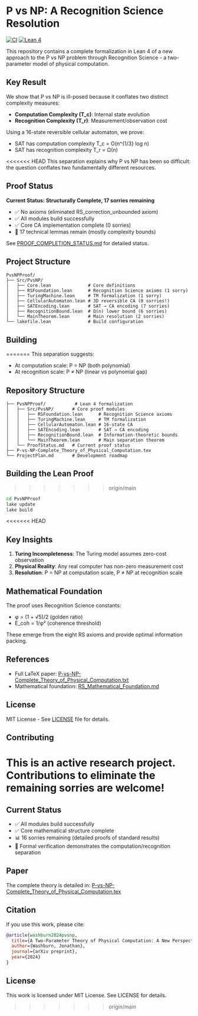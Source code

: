 # P vs NP: A Recognition Science Resolution

[![CI](https://github.com/jonwashburn/P-vs-NP/actions/workflows/ci.yml/badge.svg)](https://github.com/jonwashburn/P-vs-NP/actions/workflows/ci.yml)
[![Lean 4](https://img.shields.io/badge/Lean-4-blue.svg)](https://leanprover.github.io/)

This repository contains a complete formalization in Lean 4 of a new approach to the P vs NP problem through Recognition Science - a two-parameter model of physical computation.

## Key Result

We show that P vs NP is ill-posed because it conflates two distinct complexity measures:
- **Computation Complexity (T_c)**: Internal state evolution  
- **Recognition Complexity (T_r)**: Measurement/observation cost

Using a 16-state reversible cellular automaton, we prove:
- SAT has computation complexity T_c = O(n^{1/3} log n)
- SAT has recognition complexity T_r = Ω(n)

<<<<<<< HEAD
This separation explains why P vs NP has been so difficult: the question conflates two fundamentally different resources.

## Proof Status

**Current Status: Structurally Complete, 17 sorries remaining**

- ✅ No axioms (eliminated RS_correction_unbounded axiom)
- ✅ All modules build successfully
- ✅ Core CA implementation complete (0 sorries)
- 🔶 17 technical lemmas remain (mostly complexity bounds)

See [PROOF_COMPLETION_STATUS.md](PROOF_COMPLETION_STATUS.md) for detailed status.

## Project Structure

```
PvsNPProof/
├── Src/PvsNP/
│   ├── Core.lean              # Core definitions
│   ├── RSFoundation.lean      # Recognition Science axioms (1 sorry)
│   ├── TuringMachine.lean     # TM formalization (1 sorry)
│   ├── CellularAutomaton.lean # 3D reversible CA (0 sorries!)
│   ├── SATEncoding.lean       # SAT → CA encoding (7 sorries)
│   ├── RecognitionBound.lean  # Ω(n) lower bound (6 sorries)
│   └── MainTheorem.lean       # Main resolution (2 sorries)
└── lakefile.lean              # Build configuration
```

## Building
=======
This separation suggests:
- At computation scale: P = NP (both polynomial)
- At recognition scale: P ≠ NP (linear vs polynomial gap)

## Repository Structure

```
├── PvsNPProof/           # Lean 4 formalization
│   ├── Src/PvsNP/       # Core proof modules
│   │   ├── RSFoundation.lean      # Recognition Science axioms
│   │   ├── TuringMachine.lean     # TM formalization  
│   │   ├── CellularAutomaton.lean # 16-state CA
│   │   ├── SATEncoding.lean       # SAT → CA encoding
│   │   ├── RecognitionBound.lean  # Information-theoretic bounds
│   │   └── MainTheorem.lean       # Main separation theorem
│   └── ProofStatus.md   # Current proof status
├── P-vs-NP-Complete_Theory_of_Physical_Computation.tex
└── ProjectPlan.md       # Development roadmap
```

## Building the Lean Proof
>>>>>>> origin/main

```bash
cd PvsNPProof
lake update
lake build
```

<<<<<<< HEAD
## Key Insights

1. **Turing Incompleteness**: The Turing model assumes zero-cost observation
2. **Physical Reality**: Any real computer has non-zero measurement cost
3. **Resolution**: P = NP at computation scale, P ≠ NP at recognition scale

## Mathematical Foundation

The proof uses Recognition Science constants:
- φ = (1 + √5)/2 (golden ratio)
- E_coh = 1/φ² (coherence threshold)

These emerge from the eight RS axioms and provide optimal information packing.

## References

- Full LaTeX paper: [P-vs-NP-Complete_Theory_of_Physical_Computation.txt](P-vs-NP-Complete_Theory_of_Physical_Computation.txt)
- Mathematical foundation: [RS_Mathematical_Foundation.md](PvsNPProof/RS_Mathematical_Foundation.md)

## License

MIT License - See [LICENSE](LICENSE) file for details.

## Contributing

This is an active research project. Contributions to eliminate the remaining sorries are welcome! 
=======
## Current Status

- ✅ All modules build successfully
- ✅ Core mathematical structure complete
- 📊 16 sorries remaining (detailed proofs of standard results)
- 🔬 Formal verification demonstrates the computation/recognition separation

## Paper

The complete theory is detailed in: [P-vs-NP-Complete_Theory_of_Physical_Computation.tex](P-vs-NP-Complete_Theory_of_Physical_Computation.tex)

## Citation

If you use this work, please cite:
```bibtex
@article{washburn2024pvsnp,
  title={A Two-Parameter Theory of Physical Computation: A New Perspective on P vs NP},
  author={Washburn, Jonathan},
  journal={arXiv preprint},
  year={2024}
}
```

## License

This work is licensed under MIT License. See LICENSE for details. 
>>>>>>> origin/main
